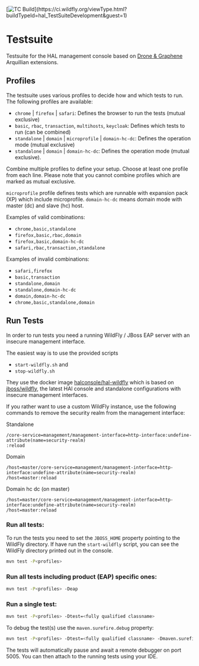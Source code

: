 [![TC Build](https://ci.wildfly.org/app/rest/builds/buildType:(id:hal_TestSuiteDevelopment)/statusIcon.svg)](https://ci.wildfly.org/viewType.html?buildTypeId=hal_TestSuiteDevelopment&guest=1)

# Testsuite

Testsuite for the HAL management console based on [Drone & Graphene](http://arquillian.org/guides/functional_testing_using_graphene/) Arquillian extensions.

## Profiles

The testsuite uses various profiles to decide how and which tests to run. The following profiles are available:

- `chrome` | `firefox` | `safari`: Defines the browser to run the tests (mutual exclusive)
- `basic`, `rbac`, `transaction`, `multihosts`, `keycloak`: Defines which tests to run (can be combined)
- `standalone` | `domain` | `microprofile` | `domain-hc-dc`: Defines the operation mode (mutual exclusive)
- `standalone` | `domain` | `domain-hc-dc`: Defines the operation mode (mutual exclusive). 

Combine multiple profiles to define your setup. Choose at least one profile from each line. Please note that you cannot combine profiles which are marked as mutual exclusive.

`microprofile` profile defines tests which are runnable with expansion pack (XP) which include microprofile.
`domain-hc-dc` means domain mode with master (dc) and slave (hc) host.

Examples of valid combinations:

- `chrome,basic,standalone`
- `firefox,basic,rbac,domain`
- `firefox,basic,domain-hc-dc`
- `safari,rbac,transaction,standalone`

Examples of invalid combinations:

- `safari,firefox`
- `basic,transaction`
- `standalone,domain`
- `standalone,domain-hc-dc`
- `domain,domain-hc-dc`
- `chrome,basic,standalone,domain`

## Run Tests

In order to run tests you need a running WildFly / JBoss EAP server with an insecure management interface.

The easiest way is to use the provided scripts

- `start-wildfly.sh` and
- `stop-wildfly.sh`

They use the docker image [halconsole/hal-wildfly](https://hub.docker.com/r/halconsole/hal-wildfly/) which is based
on [jboss/wildfly](https://hub.docker.com/r/jboss/wildfly/), the latest HAl console and standalone configurations with
insecure management interfaces.

If you rather want to use a custom WildFly instance, use the following commands to remove the security realm from the
management interface:

Standalone

```
/core-service=management/management-interface=http-interface:undefine-attribute(name=security-realm)
:reload
```

Domain

```
/host=master/core-service=management/management-interface=http-interface:undefine-attribute(name=security-realm)
/host=master:reload
```

Domain hc dc (on master)

```
/host=master/core-service=management/management-interface=http-interface:undefine-attribute(name=security-realm)
/host=master:reload
```

### Run all tests:

To run the tests you need to set the ``JBOSS_HOME`` property pointing to the WildFly directory. If have run the ``start-wildfly`` script, you can see the WildFly directory printed out in the console.

```bash
mvn test -P<profiles>
```

### Run all tests including product (EAP) specific ones:

```bash
mvn test -P<profiles> -Deap
```

### Run a single test:

```bash
mvn test -P<profiles> -Dtest=<fully qualified classname>
```

To debug the test(s) use the `maven.surefire.debug` property:

```bash
mvn test -P<profiles> -Dtest=<fully qualified classname> -Dmaven.surefire.debug
```

The tests will automatically pause and await a remote debugger on port 5005. You can then attach to the running tests using your IDE.
